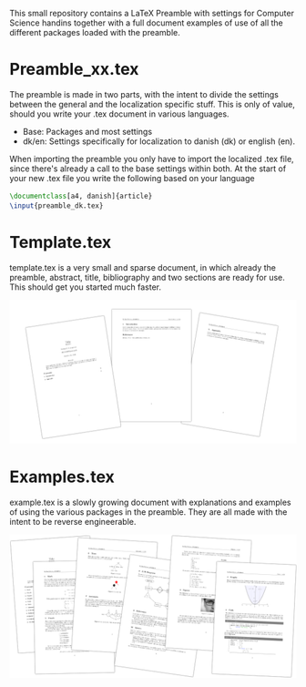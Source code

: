 This small repository contains a LaTeX Preamble with settings for Computer Science handins together with a full document examples of use of all the different packages loaded with the preamble.

# Preamble_xx.tex
The preamble is made in two parts, with the intent to divide the settings between the general and the localization specific stuff. This is only of value, should you write your .tex document in various languages.
- Base: Packages and most settings
- dk/en: Settings specifically for localization to danish (dk) or english (en).

When importing the preamble you only have to import the localized .tex file, since there's already a call to the base settings within both. At the start of your new .tex file you write the following based on your language

```tex
\documentclass[a4, danish]{article}
\input{preamble_dk.tex}
```

# Template.tex
template.tex is a very small and sparse document, in which already the preamble, abstract, title, bibliography and two sections are ready for use. This should get you started much faster.

![Alt text](/img/template.png?raw=true "The template file")

# Examples.tex
example.tex is a slowly growing document with explanations and examples of using the various packages in the preamble. They are all made with the intent to be reverse engineerable.

![Alt text](/img/example.png?raw=true "The template file")
